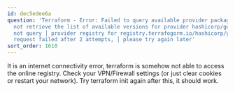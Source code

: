 ```yaml
---
id: dec5edee6a
question: 'Terraform - Error: Failed to query available provider packages │ Could
  not retrieve the list of available versions for provider hashicorp/google: could
  not query │ provider registry for registry.terrafogorm.io/hashicorp/google: the
  request failed after 2 attempts, │ please try again later'
sort_order: 1610
---
```


It is an internet connectivity error, terraform is somehow not able to access the online registry. Check your VPN/Firewall settings (or just clear cookies or restart your network). Try terraform init again after this, it should work.

